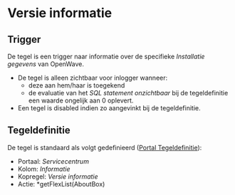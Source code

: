 # Versie informatie

## Trigger

De tegel is een trigger naar informatie over de specifieke *Installatie gegevens* van OpenWave.

- De tegel is alleen zichtbaar voor inlogger wanneer:
  - deze aan hem/haar is toegekend
  - de evaluatie van het *SQL statement onzichtbaar* bij de tegeldefinitie een waarde ongelijk aan 0 oplevert.
- Een tegel is disabled indien zo aangevinkt bij de tegeldefinitie.

## Tegeldefinitie

De tegel is standaard als volgt gedefinieerd ([Portal Tegeldefinitie](../../../../instellen_inrichten/portaldefinitie/portal_tegel.md)):

- Portaal: *Servicecentrum*
- Kolom: *Informatie*
- Kopregel: *Versie informatie*
- Actie: *getFlexList(AboutBox)

